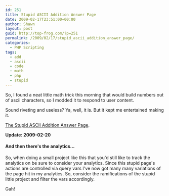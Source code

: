 ```yaml
---
id: 251
title: Stupid ASCII Addition Answer Page
date: 2009-02-17T23:51:00+00:00
author: Shawn
layout: post
guid: http://top-frog.com/?p=251
permalink: /2009/02/17/stupid_ascii_addition_answer_page/
categories:
  - PHP Scripting
tags:
  - add
  - ascii
  - code
  - math
  - php
  - stupid
---
```

So, I found a neat little math trick this morning that would build numbers out of ascii characters, so I modded it to respond to user content.

Sound riveting and useless? Ya, well, it is. But it kept me entertained making it.

[The Stupid ASCII Addition Answer Page](/stuff/add.php?a=60&b=9&size=5&char=11&background=8). 

**Update: 2009-02-20**

#### And then there's the analytics…

So, when doing a small project like this that you'd still like to track the analytics on be sure to consider your analytics. Since this stupid page's actions are controlled via query vars I've now got many many variations of the page hit in my analytics. So, consider the ramifications of the stupid little project and filter the vars accordingly.

Gah!